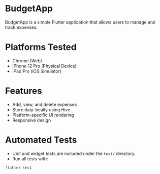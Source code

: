 # BudgetApp

BudgetApp is a simple Flutter application that allows users to manage and track expenses.

# Platforms Tested

-  Chrome (Web)
-  iPhone 12 Pro (Physical Device)
-  iPad Pro (iOS Simulator)

# Features

- Add, view, and delete expenses
- Store data locally using Hive
- Platform-specific UI rendering
- Responsive design

# Automated Tests

- Unit and widget tests are included under the `test/` directory.
- Run all tests with:

```bash
flutter test
